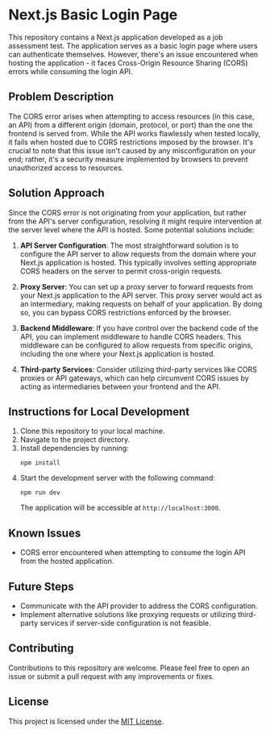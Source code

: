 # Next.js Basic Login Page

This repository contains a Next.js application developed as a job assessment test. The application serves as a basic login page where users can authenticate themselves. However, there's an issue encountered when hosting the application - it faces Cross-Origin Resource Sharing (CORS) errors while consuming the login API.

## Problem Description

The CORS error arises when attempting to access resources (in this case, an API) from a different origin (domain, protocol, or port) than the one the frontend is served from. While the API works flawlessly when tested locally, it fails when hosted due to CORS restrictions imposed by the browser. It's crucial to note that this issue isn't caused by any misconfiguration on your end; rather, it's a security measure implemented by browsers to prevent unauthorized access to resources.

## Solution Approach

Since the CORS error is not originating from your application, but rather from the API's server configuration, resolving it might require intervention at the server level where the API is hosted. Some potential solutions include:

1. **API Server Configuration**: The most straightforward solution is to configure the API server to allow requests from the domain where your Next.js application is hosted. This typically involves setting appropriate CORS headers on the server to permit cross-origin requests.

2. **Proxy Server**: You can set up a proxy server to forward requests from your Next.js application to the API server. This proxy server would act as an intermediary, making requests on behalf of your application. By doing so, you can bypass CORS restrictions enforced by the browser.

3. **Backend Middleware**: If you have control over the backend code of the API, you can implement middleware to handle CORS headers. This middleware can be configured to allow requests from specific origins, including the one where your Next.js application is hosted.

4. **Third-party Services**: Consider utilizing third-party services like CORS proxies or API gateways, which can help circumvent CORS issues by acting as intermediaries between your frontend and the API.

## Instructions for Local Development

1. Clone this repository to your local machine.
2. Navigate to the project directory.
3. Install dependencies by running:
   ```
   npm install
   ```
4. Start the development server with the following command:
   ```
   npm run dev
   ```
   The application will be accessible at `http://localhost:3000`.

## Known Issues
- CORS error encountered when attempting to consume the login API from the hosted application.

## Future Steps
- Communicate with the API provider to address the CORS configuration.
- Implement alternative solutions like proxying requests or utilizing third-party services if server-side configuration is not feasible.

## Contributing
Contributions to this repository are welcome. Please feel free to open an issue or submit a pull request with any improvements or fixes.

## License
This project is licensed under the [MIT License](LICENSE).